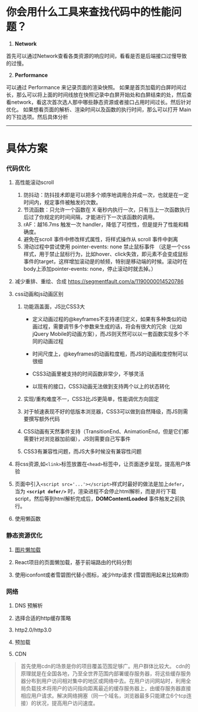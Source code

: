 # 你会用什么工具来查找代码中的性能问题？
1. **Network**

首先可以通过Network查看各类资源的响应时间，看看是否是后端接口过慢导致的过慢。

2. **Performance**

可以通过 Performance 来记录页面的渲染快照。
如果是首页加载的白屏时间过长，那么可以将上面的时间线放在快照记录中白屏开始处和白屏结束的处，然后查看network，看这次首次选人那中哪些静态资源或者接口占用时间过长。然后针对优化。
如果想看页面的解析、渲染时间以及函数的执行时间，那么可以打开 Main 的下拉选项。然后具体分析

----

# 具体方案

### 代码优化
1. 高性能滚动scroll
    1. 防抖动：防抖技术即是可以把多个顺序地调用合并成一次，也就是在一定时间内，规定事件被触发的次数。
    2. 节流函数：只允许一个函数在 X 毫秒内执行一次，只有当上一次函数执行后过了你规定的时间间隔，才能进行下一次该函数的调用。
    3. rAF：越16.7ms 触发一次 handler，降低了可控性，但是提升了性能和精确度。
    4. 避免在scroll 事件中修改样式属性，将样式操作从 scroll 事件中剥离
    5. 滑动过程中尝试使用 pointer-events: none 禁止鼠标事件 （这是一个css样式，用于禁止鼠标行为，比如hover、click失效，即元素不会变成鼠标事件的target，这样增加滚动是的帧频，特别是移动端的时候。滚动时在body上添加pointer-events: none，停止滚动时就去掉。）

2. 减少重排、重绘、合成
https://segmentfault.com/a/1190000014520786


3. css动画和js动画区别
    1. 功能涵盖面，JS比CSS3大
        - 定义动画过程的@keyframes不支持递归定义，如果有多种类似的动画过程，需要调节多个参数来生成的话，将会有很大的冗余（比如jQuery Mobile的动画方案），而JS则天然可以以一套函数实现多个不同的动画过程

        - 时间尺度上，@keyframes的动画粒度粗，而JS的动画粒度控制可以很细

        - CSS3动画里被支持的时间函数非常少，不够灵活

        - 以现有的接口，CSS3动画无法做到支持两个以上的状态转化

    2. 实现/重构难度不一，CSS3比JS更简单，性能调优方向固定

    3. 对于帧速表现不好的低版本浏览器，CSS3可以做到自然降级，而JS则需要撰写额外代码

    4. CSS动画有天然事件支持（TransitionEnd、AnimationEnd，但是它们都需要针对浏览器加前缀），JS则需要自己写事件

    5. CSS3有兼容性问题，而JS大多时候没有兼容性问题

4. 将css资源,如`<link>`标签放置在`<head>`标签中，让页面逐步呈现，提高用户体验

5. 页面中引入`<script src='...'></script>`样式时最好的做法是加上`defer`，当为 **`<script defer/>`** 时，渲染进程不会停止html解析，而是并行下载script，然后等到html解析完成后，**DOMContentLoaded** 事件触发之前执行。

6. 使用懒函数

### 静态资源优化
1. [图片懒加载](https://zhuanlan.zhihu.com/p/55311726)

2. React项目的页面懒加载，基于前端路由的代码分割

3. 使用iconfont或者雪碧图代替小图标，减少http请求 (雪碧图用起来比较麻烦)

### 网络

1. DNS 预解析

2. 选择合适的http缓存策略

3. http2.0/http3.0

4. 预加载

5. CDN
> 首先使用cdn的场景是你的项目覆盖范围足够广。用户群体比较大。
cdn的原理就是在全国各地，乃至全世界范围内部署缓存服务器，将这些缓存服务器分布到用户访问相对集中的地区或网络中去。在用户访问网站时，利用全局负载技术将用户的访问指向距离最近的缓存服务器上，由缓存服务器直接相应用户请求。解决网络拥塞（同一个域名，浏览器最多只能建立6个tcp连接）的状况，提高用户访问速度。
